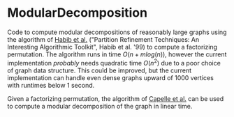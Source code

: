 # ModularDecomposition
Code to compute modular decompositions of reasonably large graphs using the algorithm of [Habib et al.](https://doi.org/10.1142/S0129054199000125) ("Partition Refinement Techniques: An Interesting Algorithmic Toolkit", Habib et al. '99) to compute a factorizing permutation. The algorithm runs in time $O(n+mlog(n))$, however the current implementation *probably* needs quadratic time $O(n^2)$ due to a poor choice of graph data structure. This could be improved, but the current implementation can handle even dense graphs upward of $1000$ vertices with runtimes below 1 second.

Given a factorizing permutation, the algorithm of [Capelle et al.](https://hal.inria.fr/hal-00958972/document) can be used to compute a modular decomposition of the graph in linear time.
